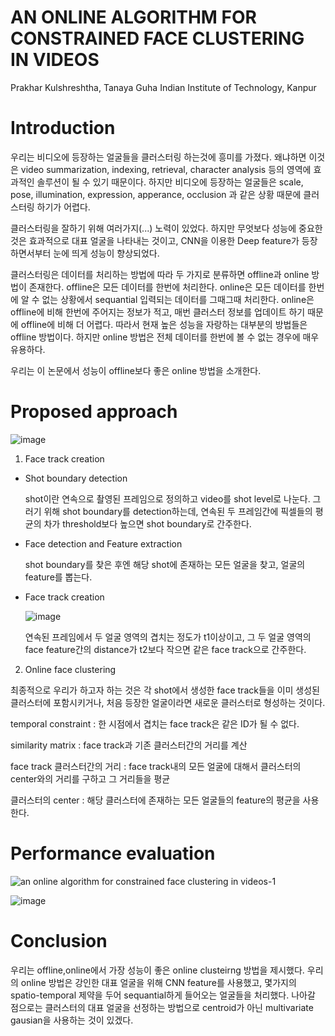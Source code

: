# AN ONLINE ALGORITHM FOR CONSTRAINED FACE CLUSTERING IN VIDEOS
Prakhar Kulshreshtha, Tanaya Guha
Indian Institute of Technology, Kanpur

# Introduction 
우리는 비디오에 등장하는 얼굴들을 클러스터링 하는것에 흥미를 가졌다. 
왜냐하면 이것은 video summarization, indexing, retrieval, character analysis 등의 영역에 효과적인 솔루션이 될 수 있기 때문이다.
하지만 비디오에 등장하는 얼굴들은 scale, pose, illumination, expression, apperance, occlusion 과 같은 상황 때문에 클러스터링 하기가 어렵다.

클러스터링을 잘하기 위해 여러가지(...) 노력이 있었다. 하지만 무엇보다 성능에 중요한것은 효과적으로 대표 얼굴을 나타내는 것이고, CNN을 이용한 Deep feature가 등장하면서부터 눈에 띄게 성능이 향상되었다.

클러스터링은 데이터를 처리하는 방법에 따라 두 가지로 분류하면 offline과 online 방법이 존재한다.
offline은 모든 데이터를 한번에 처리한다.
online은 모든 데이터를 한번에 알 수 없는 상황에서 sequantial 입력되는 데이터를 그때그때 처리한다.
online은 offline에 비해 한번에 주어지는 정보가 적고, 매번 클러스터 정보를 업데이트 하기 때문에 offline에 비해 더 어렵다.
따라서 현재 높은 성능을 자랑하는 대부분의 방법들은 offline 방법이다. 하지만 online 방법은 전체 데이터를 한번에 볼 수 없는 경우에 매우 유용하다.

우리는 이 논문에서 성능이 offline보다 좋은 online 방법을 소개한다.

# Proposed approach

  ![image](https://user-images.githubusercontent.com/23207379/51081843-0ec8df00-173d-11e9-8873-07f3f8389fe9.png)

1. Face track creation

* Shot boundary detection

  shot이란 연속으로 촬영된 프레임으로 정의하고 video를 shot level로 나눈다. 그러기 위해 shot boundary를 detection하는데, 
  연속된 두 프레임간에 픽셀들의 평균의 차가 threshold보다 높으면 shot boundary로 간주한다.
  
* Face detection and Feature extraction

  shot boundary를 찾은 후엔 해당 shot에 존재하는 모든 얼굴을 찾고, 얼굴의 feature를 뽑는다.
  
* Face track creation

  ![image](https://user-images.githubusercontent.com/23207379/51081834-e7721200-173c-11e9-984f-db7baa3f2624.png)
  
  연속된 프레임에서 두 얼굴 영역의 겹치는 정도가 t1이상이고, 그 두 얼굴 영역의 face feature간의 distance가 t2보다 작으면
  같은 face track으로 간주한다.
  
2. Online face clustering 

  최종적으로 우리가 하고자 하는 것은 각 shot에서 생성한 face track들을 이미 생성된 클러스터에 포함시키거나, 
  처음 등장한 얼굴이라면 새로운 클러스터로 형성하는 것이다.
  
  temporal constraint : 한 시점에서 겹치는 face track은 같은 ID가 될 수 없다.
  
  similarity matrix : face track과 기존 클러스터간의 거리를 계산
  
  face track 클러스터간의 거리 : face track내의 모든 얼굴에 대해서 클러스터의 center와의 거리를 구하고 그 거리들을 평균
  
  클러스터의 center : 해당 클러스터에 존재하는 모든 얼굴들의 feature의 평균을 사용한다. 
   

# Performance evaluation

![an online algorithm for constrained face clustering in videos-1](https://user-images.githubusercontent.com/23207379/51081658-5b5deb80-1738-11e9-828e-c0d2cf87584c.png)

![image](https://user-images.githubusercontent.com/23207379/51081694-08386880-1739-11e9-852f-11cff87f593a.png)

# Conclusion 
우리는 offline,online에서 가장 성능이 좋은 online clusteirng 방법을 제시했다. 
우리의 online 방법은 강인한 대표 얼굴을 위해 CNN feature를 사용했고, 몇가지의 spatio-temporal 제약을 두어 sequantial하게 들어오는 얼굴들을 처리했다.
나아갈 점으로는 클러스터의 대표 얼굴을 선정하는 방법으로 centroid가 아닌 multivariate gausian을 사용하는 것이 있겠다.
